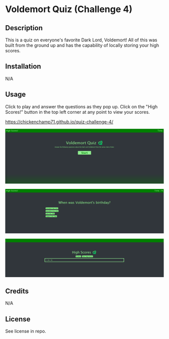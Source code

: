 # Voldemort Quiz (Challenge 4)

## Description

This is a quiz on everyone's favorite Dark Lord, Voldemort! All of this was built from the ground up and has the capability of locally storing your high scores.

## Installation

N/A

## Usage

Click to play and answer the questions as they pop up. Click on the "High Scores!" button in the top left corner at any point to view your scores.

https://chickenchamp71.github.io/quiz-challenge-4/

![alt text](./assets/images/voldemort-quiz-1.png)

![alt text](./assets/images/voldemort-quiz-2.png)

![alt text](./assets/images/voldemort-quiz-3.png)

## Credits

N/A

## License

See license in repo.
